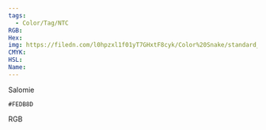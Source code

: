 ```yaml
---
tags:
  - Color/Tag/NTC
RGB:
Hex:
img: https://filedn.com/l0hpzxl1f01yT7GHxtF8cyk/Color%20Snake/standard_csv_to_svg/FEDB8D.svg
CMYK:
HSL:
Name:
---
```

Salomie
```palette
#FEDB8D
```
RGB
